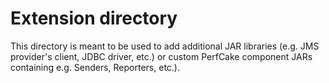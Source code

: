 Extension directory
===================

This directory is meant to be used to add additional JAR libraries (e.g. JMS provider's client, JDBC driver, etc.)
or custom PerfCake component JARs containing e.g. Senders, Reporters, etc.).